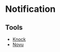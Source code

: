 # Notification

<!--
https://github.com/dichioniccolo/bloghub
-->

## Tools

- [Knock](https://knock.app)
- [Novu](https://novu.co)

<!--
SSE

https://firebase.google.com/docs/cloud-messaging
https://onesignal.com/web-push
-->

<!--
https://knock.app/blog/how-to-send-in-app-notifications-nextjs13
-->

